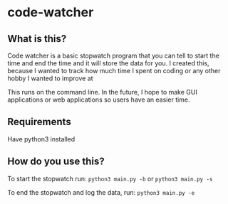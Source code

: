 # code-watcher
## What is this?
Code watcher is a basic stopwatch program that you can tell to start the time and end the time and it will store the data for you. I created this, because I wanted to track how much time I spent on coding or any other hobby I wanted to improve at

This runs on the command line. In the future, I hope to make GUI applications or web applications so users have an easier time. 
## Requirements
Have python3 installed
## How do you use this?
To start the stopwatch run:
`python3 main.py -b` or `python3 main.py -s`

To end the stopwatch and log the data, run:
`python3 main.py -e`

